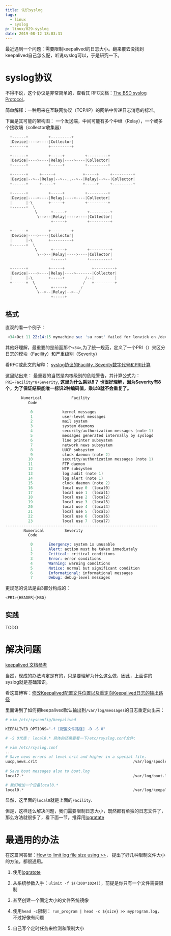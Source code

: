 ```yaml
---
title: 认识syslog
tags:
  - linux
  - syslog
p: linux/029-syslog
date: 2019-08-12 18:03:31
---
```


最近遇到一个问题：需要限制keepalived的日志大小。翻来覆去没找到keepalived自己怎么配，听说syslog可以，于是研究一下。

# syslog协议

不得不说，这个协议是非常简单的，查看其 RFC文档：[The BSD syslog Protocol](https://tools.ietf.org/html/rfc3164)，

简单解释：一种用来在互联网协议（TCP/IP）的网络中传递日志消息的标准。

下面是其可能的架构图： 一个发送端，中间可能有多个中继（Relay），一个或多个接收端（collector收集器）

```python
  +------+         +---------+
  |Device|---->----|Collector|
  +------+         +---------+

  +------+         +-----+         +---------+
  |Device|---->----|Relay|---->----|Collector|
  +------+         +-----+         +---------+

  +------+     +-----+            +-----+     +---------+
  |Device|-->--|Relay|-->--..-->--|Relay|-->--|Collector|
  +------+     +-----+            +-----+     +---------+

  +------+         +-----+         +---------+
  |Device|---->----|Relay|---->----|Collector|
  |      |-\       +-----+         +---------+
  +------+  \
             \      +-----+         +---------+
              \-->--|Relay|---->----|Collector|
                    +-----+         +---------+

  +------+         +---------+
  |Device|---->----|Collector|
  |      |-\       +---------+
  +------+  \
             \      +-----+         +---------+
              \-->--|Relay|---->----|Collector|
                    +-----+         +---------+

  +------+         +-----+            +---------+
  |Device|---->----|Relay|---->-------|Collector|
  |      |-\       +-----+         /--|         |
  +------+  \                     /   +---------+
             \      +-----+      /
              \-->--|Relay|-->--/
                    +-----+
```

## 格式
直观的看一个例子：
```s
 <34>Oct 11 22:14:15 mymachine su: 'su root' failed for lonvick on /dev/pts/8
```
其他好理解，最重要的是前面那个`<34>`,为了统一规范，定义了一个PRI（）来区分日志的模块（Facility）和严重级别（Severity）

看RFC或此文的解释： [syslog协议的Facility, Severity数字代号和PRI计算](https://www.ichenfu.com/2017/08/31/syslog-facility-and-severity/)

这里贴出来： 最重要的当然是内核级别的危险警告，其计算公式为： `PRI=Facility*8+Severity`,
**这里为什么乘以8？ 也很好理解，因为Severity有8个，为了保证结果能唯一标识2种编码值，乘以8就不会重复了。**

```s
       Numerical             Facility
          Code

           0             kernel messages
           1             user-level messages
           2             mail system
           3             system daemons
           4             security/authorization messages (note 1)
           5             messages generated internally by syslogd
           6             line printer subsystem
           7             network news subsystem
           8             UUCP subsystem
           9             clock daemon (note 2)
          10             security/authorization messages (note 1)
          11             FTP daemon
          12             NTP subsystem
          13             log audit (note 1)
          14             log alert (note 1)
          15             clock daemon (note 2)
          16             local use 0  (local0)
          17             local use 1  (local1)
          18             local use 2  (local2)
          19             local use 3  (local3)
          20             local use 4  (local4)
          21             local use 5  (local5)
          22             local use 6  (local6)
          23             local use 7  (local7)
-------------------------------------------------------------------
        Numerical         Severity
          Code

           0       Emergency: system is unusable
           1       Alert: action must be taken immediately
           2       Critical: critical conditions
           3       Error: error conditions
           4       Warning: warning conditions
           5       Notice: normal but significant condition
           6       Informational: informational messages
           7       Debug: debug-level messages
```
更规范的说法是由3部分构成的： 

```s
<PRI>{HEADER}{MSG}
```

## 实践

TODO

# 解决问题

[keepalived 文档参考](https://fossies.org/linux/keepalived/doc/man/man8/keepalived.8)

当然，现成的办法肯定是有的，只是要理解为什么这么做，因此，上面讲的syslog就是基础知识。

看这篇博客：[修改Keepalived配置文件位置以及重定向Keepalived日志的输出路径](https://blog.csdn.net/u013256816/article/details/49356689)

里面讲到了如何把keepalived默认输出到`/var/log/messages`的日志重定向出来：

```s
# vim /etc/sysconfig/keepalived

KEEPALIVED_OPTIONS="-f [配置文件路径] -D -S 0" 

# -S 0代表： local0.* 具体的还需要看一下/etc/rsyslog.conf文件: 

# vim /etc/rsyslog.conf
...
# Save news errors of level crit and higher in a special file.
uucp,news.crit                                          /var/log/spooler
 
# Save boot messages also to boot.log
local7.*                                                /var/log/boot.log

# 我们增加一个设备local0.*
local0.*                                                /var/log/keepalived.log
```
显然，这里面的`local0`就是上面的`Facility`.

但是，这样还么解决问题，我们需要限制日志大小，既然都有单独的日志文件了，那么方法就很多了，看下面一节。推荐用[logratate](https://man.linuxde.net/logrotate)

# 最通用的办法

在这篇问答里：[How to limit log file size using >>](https://unix.stackexchange.com/questions/17209/how-to-limit-log-file-size-using)，
提出了好几种限制文件大小的方法，都很通用。

1. 使用[logratote](http://linux.die.net/man/8/logrotate)

2. 从系统参数入手：`ulimit -f $((200*1024))`，前提是你只有一个文件需要限制

3. 甚至创建一个固定大小的文件系统镜像

4. 使用`head -c`限制： `run_program | head -c ${size} >> myprogram.log`，不过好像有问题

5. 自己写个定时任务来检测和限制大小



